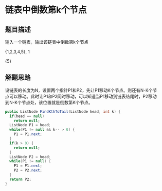 # 链表中倒数第k个节点

## 题目描述

输入一个链表，输出该链表中倒数第k个节点

{1,2,3,4,5}, 1

{5}

## 解题思路

设链表的长度为N，设置两个指针P1和P2，先让P1移动K个节点。则还有N-K个节点可以移动。此时让P1和P2同时移动，可以知道当P1移动到链表结尾时，P2移动到N-K个节点处，该位置就是倒数第K个节点。

```java
public ListNode FindKthToTail(ListNode head, int k) {
  if(head == null)
    return null;
  ListNode P1 = head;
  while(P1 != null && k-- > 0) {
    P1 = P1.next;
  }
  if(k > 0) {
    return null;
  }
  ListNode P2 = head;
  while(P1 != null) {
    P1 = P1.next;
    P2 = P2.next;
  }
  return P2;
}
```
